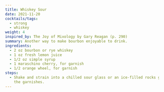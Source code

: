 ```yaml
---
title: Whiskey Sour
date: 2021-11-20
cocktails/tags:
  - strong
  - whiskey
weight: 4
inspired_by: The Joy of Mixology by Gary Reagan (p. 290)
summary: Another way to make bourbon enjoyable to drink.
ingredients:
  - 2 oz bourbon or rye whiskey
  - 1 oz fresh lemon juice
  - 1/2 oz simple syrup
  - 1 maraschino cherry, for garnish
  - 1/2 orange wheel, for garnish
steps:
  - Shake and strain into a chilled sour glass or an ice-filled rocks glass. Add
    the garnishes.
---
```

